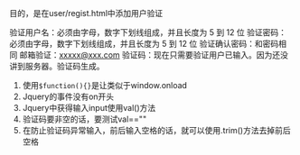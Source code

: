 目的，是在user/regist.html中添加用户验证

验证用户名：必须由字母，数字下划线组成，并且长度为 5 到 12 位
        验证密码：必须由字母，数字下划线组成，并且长度为 5 到 12 位
        验证确认密码：和密码相同
        邮箱验证：xxxxx@xxx.com
        验证码：现在只需要验证用户已输入。因为还没讲到服务器。验证码生成。
        

1. 使用`$function(){}`是让类似于window.onload
2. Jquery的事件没有on开头
3. Jquery中获得输入input使用val()方法
4. 验证码要非空的话，要测试val==""
5. 在防止验证码异常输入，前后输入空格的话，就可以使用.trim()方法去掉前后空格


